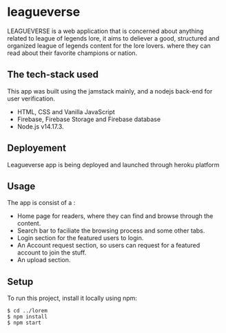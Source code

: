# leagueverse
LEAGUEVERSE is a web application that is concerned about anything related to league of legends lore,
it aims to deliever a good, structured and organized league of legends content for the lore lovers. where they can read about their favorite champions or nation.

## The tech-stack used
This app was built using the jamstack mainly, and a nodejs back-end for user verification.
* HTML, CSS and Vanilla JavaScript
* Firebase, Firebase Storage and Firebase database
* Node.js v14.17.3.

## Deployement
Leagueverse app is being deployed and launched through heroku platform

## Usage
The app is consist of a :
* Home page for readers, where they can find and browse through the content.
* Search bar to faciliate the browsing process and some other tabs.
* Login section for the featured users to login.
* An Account request section, so users can request for a featured account to join the stuff.
* An upload section.

## Setup
To run this project, install it locally using npm:

```
$ cd ../lorem
$ npm install
$ npm start
```
